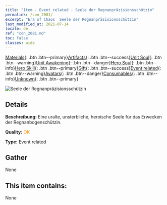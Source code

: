 ```yaml
---
title: "Item - Event related - Seele der Regnanpräzisionsschützin"
permalink: /con_2081/
excerpt: "Era of Chaos  Seele der Regnanpräzisionsschützin"
last_modified_at: 2021-07-14
locale: de
ref: "con_2081.md"
toc: false
classes: wide
---
```

 [Materials](/ItemsDE/){: .btn .btn--primary}[Artifacts](/ItemsDE/Artifacts/){: .btn .btn--success}[Unit Soul](/ItemsDE/UnitSoul/){: .btn .btn--warning}[Unit Awakening](/ItemsDE/UnitAwakening/){: .btn .btn--danger}[Hero Soul](/ItemsDE/HeroSoul/){: .btn .btn--info}[Hero Skill](/ItemsDE/HeroSkill/){: .btn .btn--primary}[Gift](/ItemsDE/Gift/){: .btn .btn--success}[Event related](/ItemsDE/Events/){: .btn .btn--warning}[Avatars](/ItemsDE/Avatars/){: .btn .btn--danger}[Consumables](/ItemsDE/Consumables/){: .btn .btn--info}[Unknown](/ItemsDE/Unknown/){: .btn .btn--primary}

 ![Seele der Regnanpräzisionsschützin](/images/t/juexing_9902.png)

## Details
 **Beschreibung:** Eine uralte, unsterbliche, heroische Seele für das Erwecken der Regnanbogenschützin.

 **Quality:** <span style="color: #FF8C00">OK</span>

 **Type:** Event related

## Gather

  None

## This item contains:

  None

